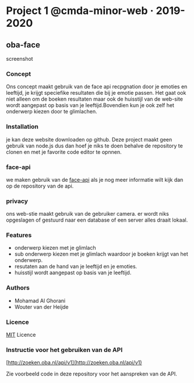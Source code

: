# Project 1 @cmda-minor-web · 2019-2020
## oba-face
screenshot

### Concept
Ons concept maakt gebruik van de face api recpgnation door je emoties en leeftijd, je krijgt speciefike resultaten die bij je emotie passen. Het gaat ook niet alleen om de boeken resultaten maar ook de huisstijl van de web-site wordt aangepast op basis van je leeftijd.Bovendien kun je ook zelf het onderwerp kiezen door te glimlachen. 

### Installation 
je kan deze website downloaden op github. Deze project maakt geen gebruik van node.js dus dan hoef je niks te doen behalve de repository te clonen en met je favorite code editor te opnnen.

### face-api
we maken gebruik van de [face-api](https://github.com/justadudewhohacks/face-api.js/) als je nog meer informatie wilt kijk dan op de repository van de api.

### privacy
ons web-stie maakt gebruik van de gebruiker camera. er wordt niks opgeslagen of gestuurd naar een database of een server alles draait lokaal.

### Features
* onderwerp kiezen met je glimlach 
* sub onderwerp kiezen met je glimlach waardoor je boeken krijgt van het onderwerp.
* resutaten aan de hand van je leeftijd en je emoties.
* huisstijl wordt aangepast op basis van je leeftijd.

### Authors
* Mohamad Al Ghorani 
* Wouter van der Heijde

### Licence
[MIT]() Licence 

### Instructie voor het gebruiken van de API

 [http://zoeken.oba.nl/api/v1](http://zoeken.oba.nl/api/v1)
 
 Zie voorbeeld code in deze repository voor het aanspreken van de API.

